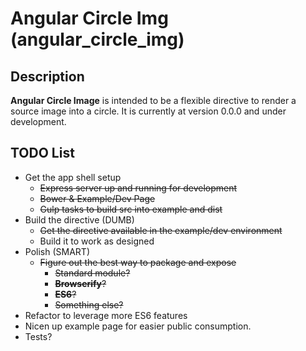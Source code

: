 # Angular Circle Img (angular_circle_img)

## Description
**Angular Circle Image** is intended to be a flexible directive to render a source image into a circle.  It is currently at version 0.0.0 and under development.

## TODO List
- Get the app shell setup
    + ~~Express server up and running for development~~
    + ~~Bower & Example/Dev Page~~
    + ~~Gulp tasks to build src into example and dist~~
- Build the directive (DUMB)
    + ~~Get the directive available in the example/dev environment~~
    + Build it to work as designed
- Polish (SMART)
    + ~~Figure out the best way to package and expose~~
        * ~~Standard module?~~
        * ~~**Browserify**?~~
        * ~~**ES6**?~~
        * ~~Something else?~~
- Refactor to leverage more ES6 features
- Nicen up example page for easier public consumption.
- Tests?